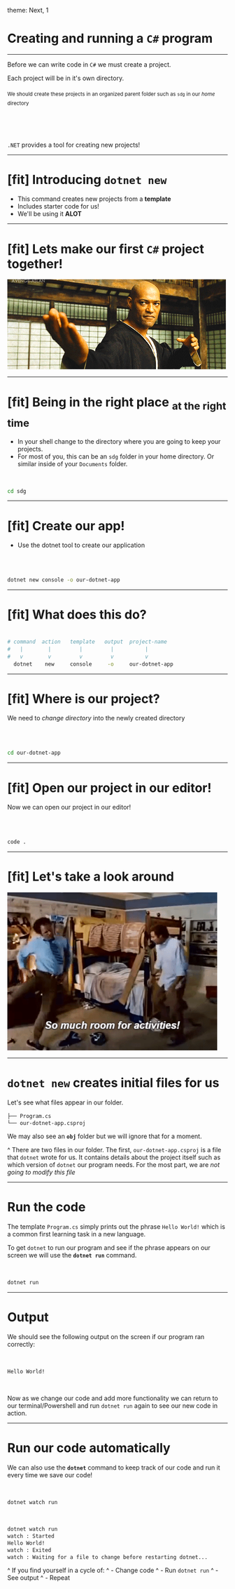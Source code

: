 theme: Next, 1

# Creating and running a `C#` program

---

Before we can write code in `C#` we must create a project.

Each project will be in it's own directory.

<sub>We should create these projects in an organized parent folder such as `sdg`
in our _home_ directory</sub>

<br />
<br />
<br />

`.NET` provides a tool for creating new projects!

---

# [fit] Introducing `dotnet new`

- This command creates new projects from a **template**
- Includes starter code for us!
- We'll be using it **ALOT**

---

# [fit] Lets make our first `C#` project together!

![inline](./assets/lets-do-this.gif)

---

# [fit] Being in the right place <sub>at the right time</sub>

- In your shell change to the directory where you are going to keep your
  projects.
- For most of you, this can be an `sdg` folder in your home directory. Or
  similar inside of your `Documents` folder.

<br />

```sh
cd sdg
```

---

# [fit] Create our app!

- Use the dotnet tool to create our application

<br />
<br />

```bash
dotnet new console -o our-dotnet-app
```

---

# [fit] What does this do?

```bash

# command  action   template   output  project-name
#   |        |         |         |          |
#   v        v         v         v          v
  dotnet    new     console     -o     our-dotnet-app
```

---

# [fit] Where is our project?

We need to _change directory_ into the newly created directory

<br />
<br />

```sh
cd our-dotnet-app
```

---

# [fit] Open our project in our editor!

Now we can open our project in our editor!

<br />
<br />

```sh
code .
```

---

# [fit] Let's take a look around

![inline](./assets/activities.gif)

---

# `dotnet new` creates initial files for us

Let's see what files appear in our folder.

```
├── Program.cs
└── our-dotnet-app.csproj
```

We may also see an **`obj`** folder but we will ignore that for a moment.

^ There are two files in our folder. The first, `our-dotnet-app.csproj` is a
file that `dotnet` wrote for us. It contains details about the project itself
such as which version of `dotnet` our program needs. For the most part, we are
_not going to modify this file_

---

# Run the code

The template `Program.cs` simply prints out the phrase `Hello World!` which is a
common first learning task in a new language.

To get `dotnet` to run our program and see if the phrase appears on our screen
we will use the **`dotnet run`** command.

<br />

```sh
dotnet run
```

---

# Output

We should see the following output on the screen if our program ran correctly:

<br />

```
Hello World!
```

<br />

Now as we change our code and add more functionality we can return to our
terminal/Powershell and run `dotnet run` again to see our new code in action.

---

# Run our code automatically

We can also use the **`dotnet`** command to keep track of our code and run it
every time we save our code!

<br />

```
dotnet watch run
```

<br />

```
dotnet watch run
watch : Started
Hello World!
watch : Exited
watch : Waiting for a file to change before restarting dotnet...
```

^ If you find yourself in a cycle of: ^ - Change code ^ - Run `dotnet run` ^ -
See output ^ - Repeat
